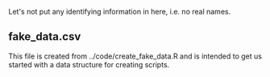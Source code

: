 Let's not put any identifying information in here, 
i.e. no real names. 

## fake_data.csv 

This file is created from ../code/create_fake_data.R and is intended to get us 
started with a data structure for creating scripts. 